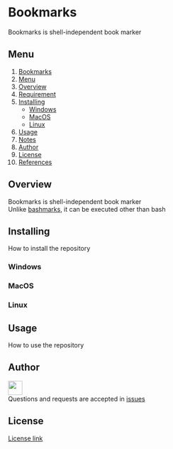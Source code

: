 # Bookmarks
Bookmarks is shell-independent book marker

## Menu
1. [Bookmarks](#bookmarks)
1. [Menu](#menu)
1. [Overview](#overview)
1. [Requirement](#requirement)
1. [Installing](#installing)
    - [Windows](#windows)
    - [MacOS](#macos)
    - [Linux](#linux)
1. [Usage](#usage)
1. [Notes](#notes)
1. [Author](#author)
1. [License](#license)
1. [References](#references)

## Overview
Bookmarks is shell-independent book marker  
Unlike [bashmarks](https://github.com/huyng/bashmarks), it can be executed other than bash

## Installing
How to install the repository
### Windows
### MacOS
### Linux

## Usage
How to use the repository

## Author
<a href="https://github.com/landcat222"><img src="https://github.com/landcat222.png" width="32px"></a>  
Questions and requests are accepted in [issues](https://github.com/landcat222/README.md_template/issues)

## License
[License link](LICENSE)
